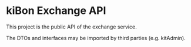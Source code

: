 # kiBon Exchange API

This project is the public API of the exchange service.

The DTOs and interfaces may be imported by third parties (e.g. kitAdmin).

